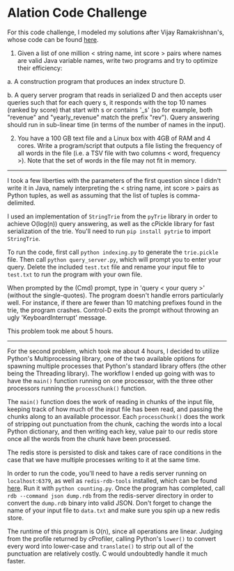 # Alation Code Challenge

For this code challenge, I modeled my solutions after Vijay Ramakrishnan's, whose code can be found [here](https://github.com/vijay120/Alation).

1. Given a list of one million < string name, int score > pairs where names are valid Java variable names, write two programs and try to optimize their efficiency:

  a. A construction program that produces an index structure D.

  b. A query server program that reads in serialized D and then accepts user queries such that for each query s, it responds with the top 10 names (ranked by score) that start with s or contains '_s' (so for example, both "revenue" and "yearly_revenue" match the prefix "rev"). Query answering should run in sub-linear time (in terms of the number of names in the input).

2. You have a 100 GB text file and a Linux box with 4GB of RAM and 4 cores. Write a program/script that outputs a file listing the frequency of all words in the file (i.e. a TSV file with two columns < word, frequency >). Note that the set of words in the file may not fit in memory.

---

I took a few liberties with the parameters of the first question since I didn't write it in Java, namely interpreting the < string name, int score > pairs as Python tuples, as well as assuming that the list of tuples is comma-delimited. 

I used an implementation of `StringTrie` from the `pyTrie` library in order to achieve O(log(n)) query answering, as well as the cPickle library for fast serialization of the trie. You'll need to run `pip install pytrie` to import `StringTrie`.

To run the code, first call `python indexing.py` to generate the `trie.pickle` file. Then call `python query_server.py`, which will prompt you to enter your query. Delete the included `test.txt` file and rename your input file to `test.txt` to run the program with your own file.

When prompted by the (Cmd) prompt, type in 'query < your query >' (without the single-quotes). The program doesn't handle errors particularly well. For instance, if there are fewer than 10 matching prefixes found in the trie, the program crashes. Control-D exits the prompt without throwing an ugly 'KeyboardInterrupt' message. 

This problem took me about 5 hours. 

---

For the second problem, which took me about 4 hours, I decided to utilize Python's Multiprocessing library, one of the two available options for spawning multiple processes that Python's standard library offers (the other being the Threading library). The workflow I ended up going with was to have the `main()` function running on one processor, with the three other processors running the `processChunk()` function. 

The `main()` function does the work of reading in chunks of the input file, keeping track of how much of the input file has been read, and passing the chunks along to an available processor. Each `processChunk()` does the work of stripping out punctuation from the chunk, caching the words into a local Python dictionary, and then writing each key, value pair to our redis store once all the words from the chunk have been processed. 

The redis store is persisted to disk and takes care of race conditions in the case that we have multiple processes writing to it at the same time. 

In order to run the code, you'll need to have a redis server running on `localhost:6379`, as well as `redis-rdb-tools` installed, which can be found [here](https://github.com/sripathikrishnan/redis-rdb-tools). Run it with `python counting.py`. Once the program has completed, call `rdb --command json dump.rdb` from the redis-server directory in order to convert the `dump.rdb` binary into valid JSON. Don't forget to change the name of your input file to `data.txt` and make sure you spin up a new redis store.

The runtime of this program is O(n), since all operations are linear. Judging from the profile returned by cProfiler, calling Python's `lower()` to convert every word into lower-case and `translate()` to strip out all of the punctuation are relatively costly. C would undoubtedly handle it much faster.
